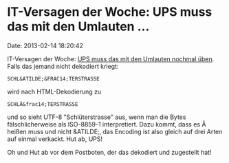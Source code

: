 IT-Versagen der Woche: UPS muss das mit den Umlauten \...
=========================================================

Date: 2013-02-14 18:20:42

IT-Versagen der Woche: [UPS muss das mit den Umlauten nochmal
üben](http://frapzzt.de/share/ups_umlautfail.jpg). Falls das jemand
nicht dekodiert kriegt:

    SCHL&ATILDE;&FRAC14;TERSTRASSE

wird nach HTML-Dekodierung zu

    SCHLÃ&frac14;TERSTRASSE

und so sieht UTF-8 \"Schlüterstrasse\" aus, wenn man die Bytes
fälschlicherweise als ISO-8859-1 interpretiert. Dazu kommt, dass es
&Atilde; heißen muss und nicht &ATILDE;, das Encoding ist also gleich
auf drei Arten auf einmal verkackt. Hut ab, UPS!

Oh und Hut ab vor dem Postboten, der das dekodiert und zugestellt hat!
